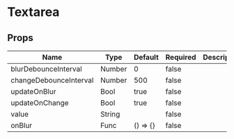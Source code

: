# Textarea

## Props
| Name                   | Type   | Default  | Required | Description |
| ---------------------- | ------ | -------- | -------- | ----------- |
| blurDebounceInterval   | Number | 0        | false    |             |
| changeDebounceInterval | Number | 500      | false    |             |
| updateOnBlur           | Bool   | true     | false    |             |
| updateOnChange         | Bool   | true     | false    |             |
| value                  | String |          | false    |             |
| onBlur                 | Func   | () => {} | false    |             |
